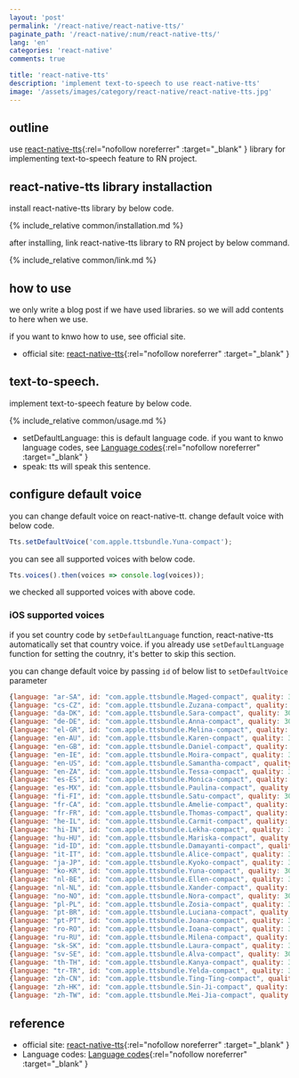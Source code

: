 ```yaml
---
layout: 'post'
permalink: '/react-native/react-native-tts/'
paginate_path: '/react-native/:num/react-native-tts/'
lang: 'en'
categories: 'react-native'
comments: true

title: 'react-native-tts'
description: 'implement text-to-speech to use react-native-tts'
image: '/assets/images/category/react-native/react-native-tts.jpg'
---
```



## outline
use [react-native-tts](https://github.com/ak1394/react-native-tts){:rel="nofollow noreferrer" :target="_blank" } library for implementing text-to-speech feature to RN project.

## react-native-tts library installaction
install react-native-tts library by below code.

{% include_relative common/installation.md %}

after installing, link react-native-tts library to RN project by below command.

{% include_relative common/link.md %}

## how to use
we only write a blog post if we have used libraries. so we will add contents to here when we use.

if you want to knwo how to use, see official site.
- official site: [react-native-tts](https://github.com/ak1394/react-native-tts){:rel="nofollow noreferrer" :target="_blank" }

## text-to-speech.
implement text-to-speech feature by below code.

{% include_relative common/usage.md %}

- setDefaultLanguage: this is default language code. if you want to knwo language codes, see [Language codes](https://docs.fedoraproject.org/en-US/Fedora_Contributor_Documentation/1/html/Users_Guide/appe-Users_Guide-Language_codes.html){:rel="nofollow noreferrer" :target="_blank" }
- speak: tts will speak this sentence.

## configure default voice
you can change default voice on react-native-tt. change default voice with below code.

```js
Tts.setDefaultVoice('com.apple.ttsbundle.Yuna-compact');
```

you can see all supported voices with below code.

```js
Tts.voices().then(voices => console.log(voices));
```

we checked all supported voices with above code.

### iOS supported voices
if you set country code by ```setDefaultLanguage``` function, react-native-tts automatically set that country voice. if you already use ```setDefaultLanguage``` function for setting the coutnry, it's better to skip this section.

you can change default voice by passing ```id``` of below list to ```setDefaultVoice``` parameter

```js
{language: "ar-SA", id: "com.apple.ttsbundle.Maged-compact", quality: 300, name: "Maged"}
{language: "cs-CZ", id: "com.apple.ttsbundle.Zuzana-compact", quality: 300, name: "Zuzana"}
{language: "da-DK", id: "com.apple.ttsbundle.Sara-compact", quality: 300, name: "Sara"}
{language: "de-DE", id: "com.apple.ttsbundle.Anna-compact", quality: 300, name: "Anna"}
{language: "el-GR", id: "com.apple.ttsbundle.Melina-compact", quality: 300, name: "Melina"}
{language: "en-AU", id: "com.apple.ttsbundle.Karen-compact", quality: 300, name: "Karen"}
{language: "en-GB", id: "com.apple.ttsbundle.Daniel-compact", quality: 300, name: "Daniel"}
{language: "en-IE", id: "com.apple.ttsbundle.Moira-compact", quality: 300, name: "Moira"}
{language: "en-US", id: "com.apple.ttsbundle.Samantha-compact", quality: 300, name: "Samantha"}
{language: "en-ZA", id: "com.apple.ttsbundle.Tessa-compact", quality: 300, name: "Tessa"}
{language: "es-ES", id: "com.apple.ttsbundle.Monica-compact", quality: 300, name: "Monica"}
{language: "es-MX", id: "com.apple.ttsbundle.Paulina-compact", quality: 300, name: "Paulina"}
{language: "fi-FI", id: "com.apple.ttsbundle.Satu-compact", quality: 300, name: "Satu"}
{language: "fr-CA", id: "com.apple.ttsbundle.Amelie-compact", quality: 300, name: "Amelie"}
{language: "fr-FR", id: "com.apple.ttsbundle.Thomas-compact", quality: 300, name: "Thomas"}
{language: "he-IL", id: "com.apple.ttsbundle.Carmit-compact", quality: 300, name: "Carmit"}
{language: "hi-IN", id: "com.apple.ttsbundle.Lekha-compact", quality: 300, name: "Lekha"}
{language: "hu-HU", id: "com.apple.ttsbundle.Mariska-compact", quality: 300, name: "Mariska"}
{language: "id-ID", id: "com.apple.ttsbundle.Damayanti-compact", quality: 300, name: "Damayanti"}
{language: "it-IT", id: "com.apple.ttsbundle.Alice-compact", quality: 300, name: "Alice"}
{language: "ja-JP", id: "com.apple.ttsbundle.Kyoko-compact", quality: 300, name: "Kyoko"}
{language: "ko-KR", id: "com.apple.ttsbundle.Yuna-compact", quality: 300, name: "Yuna"}
{language: "nl-BE", id: "com.apple.ttsbundle.Ellen-compact", quality: 300, name: "Ellen"}
{language: "nl-NL", id: "com.apple.ttsbundle.Xander-compact", quality: 300, name: "Xander"}
{language: "no-NO", id: "com.apple.ttsbundle.Nora-compact", quality: 300, name: "Nora"}
{language: "pl-PL", id: "com.apple.ttsbundle.Zosia-compact", quality: 300, name: "Zosia"}
{language: "pt-BR", id: "com.apple.ttsbundle.Luciana-compact", quality: 300, name: "Luciana"}
{language: "pt-PT", id: "com.apple.ttsbundle.Joana-compact", quality: 300, name: "Joana"}
{language: "ro-RO", id: "com.apple.ttsbundle.Ioana-compact", quality: 300, name: "Ioana"}
{language: "ru-RU", id: "com.apple.ttsbundle.Milena-compact", quality: 300, name: "Milena"}
{language: "sk-SK", id: "com.apple.ttsbundle.Laura-compact", quality: 300, name: "Laura"}
{language: "sv-SE", id: "com.apple.ttsbundle.Alva-compact", quality: 300, name: "Alva"}
{language: "th-TH", id: "com.apple.ttsbundle.Kanya-compact", quality: 300, name: "Kanya"}
{language: "tr-TR", id: "com.apple.ttsbundle.Yelda-compact", quality: 300, name: "Yelda"}
{language: "zh-CN", id: "com.apple.ttsbundle.Ting-Ting-compact", quality: 300, name: "Ting-Ting"}
{language: "zh-HK", id: "com.apple.ttsbundle.Sin-Ji-compact", quality: 300, name: "Sin-Ji"}
{language: "zh-TW", id: "com.apple.ttsbundle.Mei-Jia-compact", quality: 300, name: "Mei-Jia"}
```

## reference
- official site: [react-native-tts](https://github.com/ak1394/react-native-tts){:rel="nofollow noreferrer" :target="_blank" }
- Language codes: [Language codes](https://docs.fedoraproject.org/en-US/Fedora_Contributor_Documentation/1/html/Users_Guide/appe-Users_Guide-Language_codes.html){:rel="nofollow noreferrer" :target="_blank" }